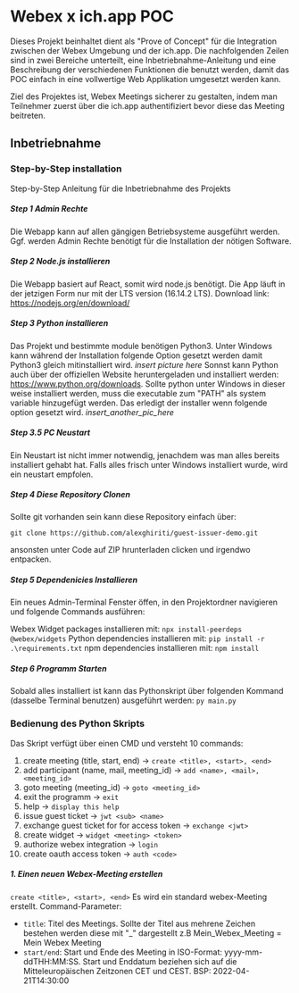 # Webex x ich.app POC

Dieses Projekt beinhaltet dient als "Prove of Concept" für die Integration zwischen der Webex Umgebung und der ich.app. Die nachfolgenden Zeilen sind in zwei Bereiche unterteilt, eine Inbetriebnahme-Anleitung und eine Beschreibung der verschiedenen Funktionen die benutzt werden, damit das POC einfach in eine vollwertige Web Applikation umgesetzt werden kann.

Ziel des Projektes ist, Webex Meetings sicherer zu gestalten, indem man Teilnehmer zuerst über die ich.app authentifiziert bevor diese das Meeting beitreten.

## Inbetriebnahme

### Step-by-Step installation

Step-by-Step Anleitung für die Inbetriebnahme des Projekts
##### Step 1 Admin Rechte

Die Webapp kann auf allen gängigen Betriebsysteme ausgeführt werden. Ggf. werden Admin Rechte benötigt für die Installation der nötigen Software.

##### Step 2 Node.js installieren

Die Webapp basiert auf React, somit wird node.js benötigt. Die App läuft in der jetzigen Form nur mit der LTS version (16.14.2 LTS). Download link: https://nodejs.org/en/download/

##### Step 3 Python installieren

Das Projekt und bestimmte module benötigen Python3. Unter Windows kann während der Installation folgende Option gesetzt werden damit Python3 gleich mitinstalliert wird. 
_insert picture here_
Sonnst kann Python auch über der offiziellen Website heruntergeladen und installiert werden:
https://www.python.org/downloads. Sollte python unter Windows in dieser weise installiert werden, muss die executable zum "PATH" als system variable hinzugefügt werden. Das erledigt der installer wenn folgende option gesetzt wird.
_insert_another_pic_here_

##### Step 3.5 PC Neustart

Ein Neustart ist nicht immer notwendig, jenachdem was man alles bereits installiert gehabt hat. Falls alles frisch unter Windows installiert wurde, wird ein neustart empfolen. 

##### Step 4 Diese Repository Clonen

Sollte git vorhanden sein kann diese Repository einfach über:
 
`git clone https://github.com/alexghiriti/guest-issuer-demo.git`

ansonsten unter Code auf ZIP hrunterladen clicken und irgendwo entpacken.

##### Step 5 Dependenicies Installieren


Ein neues Admin-Terminal Fenster öffen, in den Projektordner navigieren und folgende Commands ausführen:

Webex Widget packages installieren mit:
``npx install-peerdeps @webex/widgets``
Python dependencies installieren mit:
``pip install -r .\requirements.txt``
npm dependencies installieren mit:
``npm install``

##### Step 6 Programm Starten

Sobald alles installiert ist kann das Pythonskript über folgenden Kommand (dasselbe Terminal benutzen) ausgeführt werden:
``py main.py``

### Bedienung des Python Skripts

Das Skript verfügt über einen CMD und versteht 10 commands: 

1. create meeting (title, start, end) -> `create <title>, <start>, <end>`
2. add participant (name, mail, meeting_id) -> `add <name>, <mail>, <meeting_id>`
3. goto meeting (meeting_id) -> ``goto <meeting_id>``
4. exit the programm -> ``exit``
5. help -> ``display this help``
6. issue guest ticket -> ``jwt <sub> <name>``
7. exchange guest ticket for for access token -> ``exchange <jwt>``
8. create widget -> ``widget <meeting> <token>``
9. authorize webex integration -> ``login``
10. create oauth access token -> ``auth <code>``

##### 1. Einen neuen Webex-Meeting erstellen

`create <title>, <start>, <end>` 
Es wird ein standard webex-Meeting erstellt.
Command-Parameter:

* ``title``: Titel des Meetings. Sollte der Titel aus mehrene Zeichen bestehen werden diese mit "_" dargestellt z.B Mein_Webex_Meeting = Mein Webex Meeting
* ``start/end``: Start und Ende des Meeting in  ISO-Format: yyyy-mm-ddTHH:MM:SS. Start und Enddatum beziehen sich auf die Mitteleuropäischen Zeitzonen CET und CEST. BSP: 2022-04-21T14:30:00
